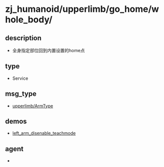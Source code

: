 
# zj_humanoid/upperlimb/go_home/whole_body/

## description
- 全身指定部位回到内置设置的home点


## type
- Service

## msg_type
- [upperlimb/ArmType](../../../../zj_humanoid_types.md#upperlimb/ArmType)

## demos
- [left_arm_disenable_teachmode](./left_arm_disenable_teachmode.yaml)


## agent
- 


